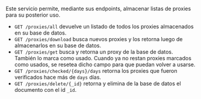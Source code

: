 Este servicio permite, mediante sus endpoints, almacenar listas de proxies para su posterior uso.

* `GET /proxies/all` devuelve un listado de todos los proxies almacenados en su base de datos.
* `GET /proxies/download` busca nuevos proxies y los retorna luego de almacenarlos en su base de datos.
* `GET /proxies/get` busca y retorna un proxy de la base de datos. También lo marca como usado. Cuando ya no restan proxies marcados como usados, se resetea dicho campo para que puedan volver a usarse.
* `GET /proxies/checked/{days}/days` retorna los proxies que fueron verificados hace más de `days` días.
* `GET /proxies/delete/{_id}` retorna y elimina de la base de datos el documento con el id `_id`.
